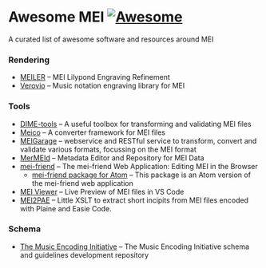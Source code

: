 # Awesome MEI [![Awesome](https://awesome.re/badge.svg)](https://awesome.re)

A curated list of awesome software and resources around MEI

### Rendering

* [MEILER](https://github.com/rettinghaus/MEILER) – MEI Lilypond Engraving Refinement
* [Verovio](https://github.com/rism-digital/verovio) – Music notation engraving library for MEI

### Tools

* [DIME-tools](https://github.com/ism-dme/DIME-tools) – A useful toolbox for transforming and validating MEI files
* [Meico](https://github.com/cemfi/meico) – A converter framework for MEI files
* [MEIGarage](https://github.com/Edirom/MEIGarage) – webservice and RESTful service to transform, convert and validate various formats, focussing on the MEI format
* [MerMEId](https://github.com/Edirom/MerMEId) – Metadata Editor and Repository for MEI Data
* [mei-friend](https://github.com/Signature-Sound-Vienna/mei-friend-online) – The mei-friend Web Application: Editing MEI in the Browser
  * [mei-friend package for Atom](https://github.com/trompamusic/mei-friend) – This package is an Atom version of the mei-friend web application
* [MEI Viewer](https://github.com/sonovice/mei-viewer-vscode) – Live Preview of MEI files in VS Code
* [MEI2PAE](https://github.com/rettinghaus/mei2pae) – Little XSLT to extract short incipits from MEI files encoded with Plaine and Easie Code.

### Schema

* [The Music Encoding Initiative](https://github.com/music-encoding/music-encoding) – The Music Encoding Initiative schema and guidelines development repository
